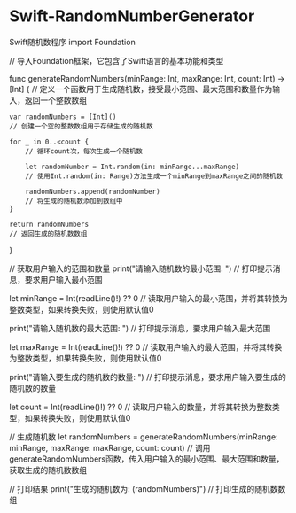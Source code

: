 # Swift-RandomNumberGenerator
Swift随机数程序
import Foundation

// 导入Foundation框架，它包含了Swift语言的基本功能和类型

func generateRandomNumbers(minRange: Int, maxRange: Int, count: Int) -> [Int] {
    // 定义一个函数用于生成随机数，接受最小范围、最大范围和数量作为输入，返回一个整数数组
    
    var randomNumbers = [Int]()
    // 创建一个空的整数数组用于存储生成的随机数
    
    for _ in 0..<count {
        // 循环count次，每次生成一个随机数
        
        let randomNumber = Int.random(in: minRange...maxRange)
        // 使用Int.random(in: Range)方法生成一个minRange到maxRange之间的随机数
        
        randomNumbers.append(randomNumber)
        // 将生成的随机数添加到数组中
    }
    
    return randomNumbers
    // 返回生成的随机数数组
}

// 获取用户输入的范围和数量
print("请输入随机数的最小范围: ")
// 打印提示消息，要求用户输入最小范围

let minRange = Int(readLine()!) ?? 0
// 读取用户输入的最小范围，并将其转换为整数类型，如果转换失败，则使用默认值0

print("请输入随机数的最大范围: ")
// 打印提示消息，要求用户输入最大范围

let maxRange = Int(readLine()!) ?? 0
// 读取用户输入的最大范围，并将其转换为整数类型，如果转换失败，则使用默认值0

print("请输入要生成的随机数的数量: ")
// 打印提示消息，要求用户输入要生成的随机数的数量

let count = Int(readLine()!) ?? 0
// 读取用户输入的数量，并将其转换为整数类型，如果转换失败，则使用默认值0

// 生成随机数
let randomNumbers = generateRandomNumbers(minRange: minRange, maxRange: maxRange, count: count)
// 调用generateRandomNumbers函数，传入用户输入的最小范围、最大范围和数量，获取生成的随机数数组

// 打印结果
print("生成的随机数为: \(randomNumbers)")
// 打印生成的随机数数组
